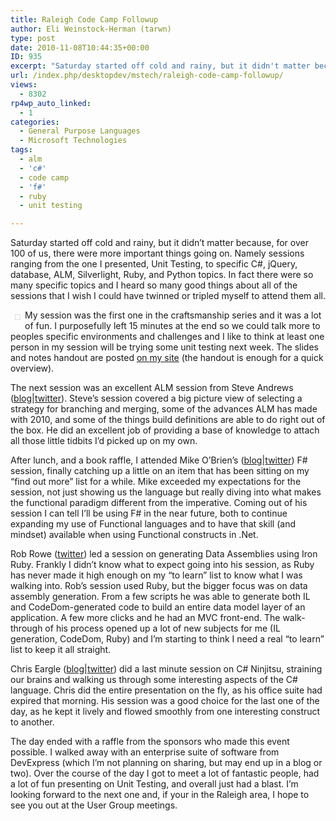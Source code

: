 ```yaml
---
title: Raleigh Code Camp Followup
author: Eli Weinstock-Herman (tarwn)
type: post
date: 2010-11-08T10:44:35+00:00
ID: 935
excerpt: "Saturday started off cold and rainy, but it didn't matter because, for over 100 of us, there were more important things going on. Namely sessions ranging from the one I presented, Unit Testing, to specific C#, jQuery, database, ALM, Silverlight, Ruby, and Python topics. In fact there were so many specific topics and I heard so many good things about all of the sessions that I wish I could have twinned or tripled myself to attend them all."
url: /index.php/desktopdev/mstech/raleigh-code-camp-followup/
views:
  - 8302
rp4wp_auto_linked:
  - 1
categories:
  - General Purpose Languages
  - Microsoft Technologies
tags:
  - alm
  - 'c#'
  - code camp
  - 'f#'
  - ruby
  - unit testing

---
```

Saturday started off cold and rainy, but it didn&#8217;t matter because, for over 100 of us, there were more important things going on. Namely sessions ranging from the one I presented, Unit Testing, to specific C#, jQuery, database, ALM, Silverlight, Ruby, and Python topics. In fact there were so many specific topics and I heard so many good things about all of the sessions that I wish I could have twinned or tripled myself to attend them all. 

<div style="float: left; margin: .5em; padding: .25em; border: 1px solid #dddddd;">
  <img src="http://tiernok.com/_n_images/presentations/UnitTesting2.jpg" alt="" />
</div>

My session was the first one in the craftsmanship series and it was a lot of fun. I purposefully left 15 minutes at the end so we could talk more to peoples specific environments and challenges and I like to think at least one person in my session will be trying some unit testing next week. The slides and notes handout are posted [on my site][1] (the handout is enough for a quick overview).

The next session was an excellent ALM session from Steve Andrews ([blog][2]|[twitter][3]). Steve&#8217;s session covered a big picture view of selecting a strategy for branching and merging, some of the advances ALM has made with 2010, and some of the things build definitions are able to do right out of the box. He did an excellent job of providing a base of knowledge to attach all those little tidbits I&#8217;d picked up on my own.

After lunch, and a book raffle, I attended Mike O&#8217;Brien&#8217;s ([blog][4]|[twitter][5]) F# session, finally catching up a little on an item that has been sitting on my &#8220;find out more&#8221; list for a while. Mike exceeded my expectations for the session, not just showing us the language but really diving into what makes the functional paradigm different from the imperative. Coming out of his session I can tell I&#8217;ll be using F# in the near future, both to continue expanding my use of Functional languages and to have that skill (and mindset) available when using Functional constructs in .Net.

Rob Rowe ([twitter][6]) led a session on generating Data Assemblies using Iron Ruby. Frankly I didn&#8217;t know what to expect going into his session, as Ruby has never made it high enough on my &#8220;to learn&#8221; list to know what I was walking into. Rob&#8217;s session used Ruby, but the bigger focus was on data assembly generation. From a few scripts he was able to generate both IL and CodeDom-generated code to build an entire data model layer of an application. A few more clicks and he had an MVC front-end. The walk-through of his process opened up a lot of new subjects for me (IL generation, CodeDom, Ruby) and I&#8217;m starting to think I need a real &#8220;to learn&#8221; list to keep it all straight.

Chris Eargle ([blog][7]|[twitter][8]) did a last minute session on C# Ninjitsu, straining our brains and walking us through some interesting aspects of the C# language. Chris did the entire presentation on the fly, as his office suite had expired that morning. His session was a good choice for the last one of the day, as he kept it lively and flowed smoothly from one interesting construct to another. 

The day ended with a raffle from the sponsors who made this event possible. I walked away with an enterprise suite of software from DevExpress (which I&#8217;m not planning on sharing, but may end up in a blog or two). Over the course of the day I got to meet a lot of fantastic people, had a lot of fun presenting on Unit Testing, and overall just had a blast. I&#8217;m looking forward to the next one and, if your in the Raleigh area, I hope to see you out at the User Group meetings.

 [1]: http://tiernok.com/presentation.php
 [2]: http://www.platinumbay.com/blogs/ "Steve's blog"
 [3]: http://twitter.com/SteveAndrews "Steve on Twitter"
 [4]: http://blog.mikeobrien.net/ "Mike's blog"
 [5]: http://twitter.com/hcoverlambda "mike's twitter page"
 [6]: http://twitter.com/rippinrobr "Rob on twitter"
 [7]: http://www.kodefuguru.com/ "Chris's blog"
 [8]: http://twitter.com/kodefuguru "Chris on twitter"